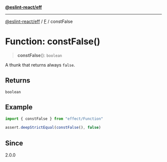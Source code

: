 [**@eslint-react/eff**](../../../README.md)

***

[@eslint-react/eff](../../../README.md) / [F](../README.md) / constFalse

# Function: constFalse()

> **constFalse**(): `boolean`

A thunk that returns always `false`.

## Returns

`boolean`

## Example

```ts
import { constFalse } from "effect/Function"

assert.deepStrictEqual(constFalse(), false)
```

## Since

2.0.0
